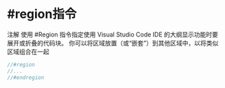 # #region指令

注解
使用 #Region 指令指定使用 Visual Studio Code IDE 的大纲显示功能时要展开或折叠的代码块。 你可以将区域放置（或“嵌套”）到其他区域中，以将类似区域组合在一起

```js
//#region
//...
//#endregion
```